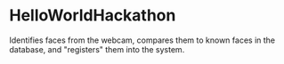 # HelloWorldHackathon
Identifies faces from the webcam, compares them to known faces in the database, and "registers" them into the system.
